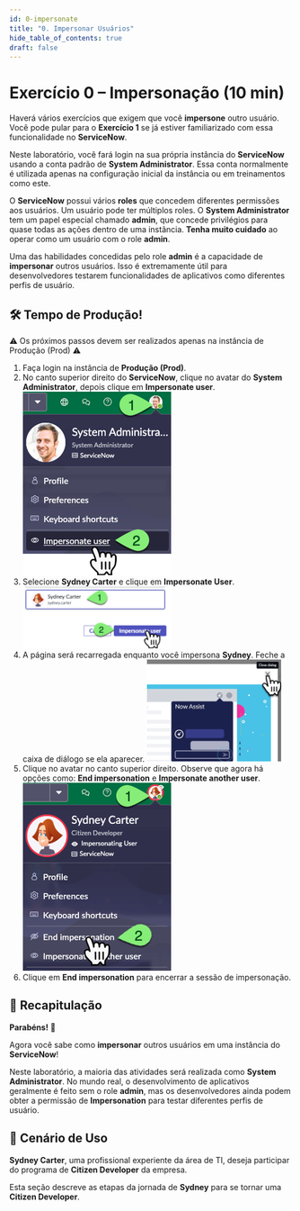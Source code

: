 ```yaml
---
id: 0-impersonate
title: "0. Impersonar Usuários"
hide_table_of_contents: true
draft: false
---
```


# Exercício 0 – Impersonação (10 min)

Haverá vários exercícios que exigem que você **impersone** outro usuário. Você pode pular para o **Exercício 1** se já estiver familiarizado com essa funcionalidade no **ServiceNow**.

Neste laboratório, você fará login na sua própria instância do **ServiceNow** usando a conta padrão de **System Administrator**. Essa conta normalmente é utilizada apenas na configuração inicial da instância ou em treinamentos como este.

O **ServiceNow** possui vários **roles** que concedem diferentes permissões aos usuários. Um usuário pode ter múltiplos roles. O **System Administrator** tem um papel especial chamado **admin**, que concede privilégios para quase todas as ações dentro de uma instância. **Tenha muito cuidado** ao operar como um usuário com o role **admin**.

Uma das habilidades concedidas pelo role **admin** é a capacidade de **impersonar** outros usuários. Isso é extremamente útil para desenvolvedores testarem funcionalidades de aplicativos como diferentes perfis de usuário.

## 🛠️ Tempo de Produção!  

<div class="prod-badge">⚠️ Os próximos passos devem ser realizados apenas na instância de Produção (Prod) ⚠️</div>

1. Faça login na instância de **Produção (Prod)**.  
2. No canto superior direito do **ServiceNow**, clique no avatar do **System Administrator**, depois clique em **Impersonate user**. 
   ![](../images/2025-02-11-13-39-44.png)
3. Selecione **Sydney Carter** e clique em **Impersonate User**. 
   ![](../images/2025-02-11-13-39-57.png)
4. A página será recarregada enquanto você impersona **Sydney**. Feche a caixa de diálogo se ela aparecer. 
   ![](../images/2025-02-11-13-40-07.png)
5. Clique no avatar no canto superior direito. Observe que agora há opções como: **End impersonation** e **Impersonate another user**.  
   ![](../images/2025-02-11-13-40-18.png)
6. Clique em **End impersonation** para encerrar a sessão de impersonação.  

## 🎯 Recapitulação  

**Parabéns!** 🎉  

Agora você sabe como **impersonar** outros usuários em uma instância do **ServiceNow**!  

Neste laboratório, a maioria das atividades será realizada como **System Administrator**. No mundo real, o desenvolvimento de aplicativos geralmente é feito sem o role **admin**, mas os desenvolvedores ainda podem obter a permissão de **Impersonation** para testar diferentes perfis de usuário.  

## 📌 Cenário de Uso  

**Sydney Carter**, uma profissional experiente da área de TI, deseja participar do programa de **Citizen Developer** da empresa.  

Esta seção descreve as etapas da jornada de **Sydney** para se tornar uma **Citizen Developer**.  
